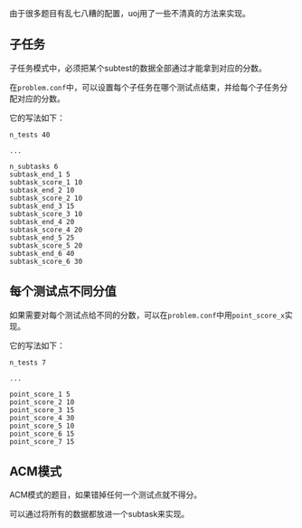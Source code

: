 
由于很多题目有乱七八糟的配置，uoj用了一些不清真的方法来实现。


## 子任务

子任务模式中，必须把某个subtest的数据全部通过才能拿到对应的分数。

在`problem.conf`中，可以设置每个子任务在哪个测试点结束，并给每个子任务分配对应的分数。

它的写法如下：
```
n_tests 40

...

n_subtasks 6
subtask_end_1 5
subtask_score_1 10
subtask_end_2 10
subtask_score_2 10
subtask_end_3 15
subtask_score_3 10
subtask_end_4 20
subtask_score_4 20
subtask_end_5 25
subtask_score_5 20
subtask_end_6 40
subtask_score_6 30
```

## 每个测试点不同分值

如果需要对每个测试点给不同的分数，可以在`problem.conf`中用`point_score_x`实现。

它的写法如下：
```
n_tests 7

... 

point_score_1 5
point_score_2 10
point_score_3 15
point_score_4 30
point_score_5 10
point_score_6 15
point_score_7 15
```

## ACM模式

ACM模式的题目，如果错掉任何一个测试点就不得分。  

可以通过将所有的数据都放进一个subtask来实现。

